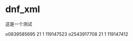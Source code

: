 # dnf_xml
这是一个测试
<?xml version="1.0" encoding="utf-8"?>
<dnfRoles>
  <dnfRole>
    <uin>o0839585695</uin>
    <areaId>21</areaId>
    <serverId>1</serverId>
    <roleId>119147523</roleId>
  </dnfRole>
  <dnfRole>
    <uin>o2543917708</uin>
    <areaId>21</areaId>
    <serverId>1</serverId>
    <roleId>119147412</roleId>
  </dnfRole>
</dnfRoles>
